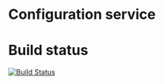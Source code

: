 # Configuration service

# Build status
[![Build Status](https://drone.io/github.com/c00ler/banjo/status.png)](https://drone.io/github.com/c00ler/banjo/latest)